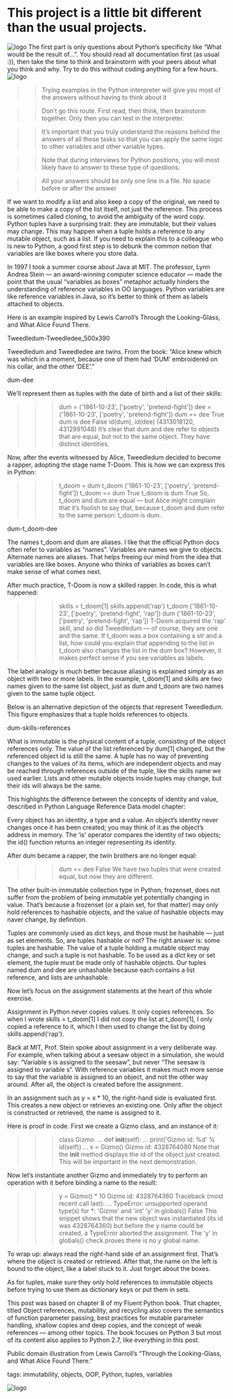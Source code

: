 # This project is a little bit different than the usual projects.
![logo](https://media.giphy.com/media/wAjfQ9MLUfFjq/giphy.gif)
 The first part is only questions about Python’s specificity like “What would be the result of…”. You should read all documentation first (as usual :)), then take the time to think and brainstorm with your peers about what you think and why. Try to do this without coding anything for a few hours.
![logo](https://s3.amazonaws.com/intranet-projects-files/holbertonschool-higher-level_programming+/252/r_208403_QPSN8.jpg)



>>Trying examples in the Python interpreter will give you most of the answers without having to think about it

>> Don’t go this route. First read, then think, then brainstorm together. Only then you can test in the interpreter.

>>It’s important that you truly understand the reasons behind the answers of all those tasks so that you can apply the same logic to other variables and other variable types.

>>Note that during interviews for Python positions, you will most likely have to answer to these type of questions.

>>All your answers should be only one line in a file. No space before or after the answer

If we want to modify a list and also keep a copy of the original, we need to be able to make a copy of the list itself, not just the reference. This process is sometimes called cloning, to avoid the ambiguity of the word copy.
Python tuples have a surprising trait: they are immutable, but their values may change. This may happen when a tuple holds a reference to any mutable object, such as a list. If you need to explain this to a colleague who is new to Python, a good first step is to debunk the common notion that variables are like boxes where you store data.

In 1997 I took a summer course about Java at MIT. The professor, Lynn Andrea Stein — an award-winning computer science educator — made the point that the usual “variables as boxes” metaphor actually hinders the understanding of reference variables in OO languages. Python variables are like reference variables in Java, so it’s better to think of them as labels attached to objects.

Here is an example inspired by Lewis Carroll’s Through the Looking-Glass, and What Alice Found There.

Tweedledum-Tweedledee_500x390

Tweedledum and Tweedledee are twins. From the book: “Alice knew which was which in a moment, because one of them had ‘DUM’ embroidered on his collar, and the other ‘DEE’.”

dum-dee

We’ll represent them as tuples with the date of birth and a list of their skills:

>>> dum = ('1861-10-23', ['poetry', 'pretend-fight'])
>>> dee = ('1861-10-23', ['poetry', 'pretend-fight'])
>>> dum == dee
True
>>> dum is dee
False
>>> id(dum), id(dee)
(4313018120, 4312991048)
It’s clear that dum and dee refer to objects that are equal, but not to the same object. They have distinct identities.

Now, after the events witnessed by Alice, Tweedledum decided to become a rapper, adopting the stage name T-Doom. This is how we can express this in Python:

>>> t_doom = dum
>>> t_doom
('1861-10-23', ['poetry', 'pretend-fight'])
>>> t_doom == dum
True
>>> t_doom is dum
True
So, t_doom and dum are equal — but Alice might complain that it’s foolish to say that, because t_doom and dum refer to the same person: t_doom is dum.

dum-t_doom-dee

The names t_doom and dum are aliases. I like that the official Python docs often refer to variables as “names”. Variables are names we give to objects. Alternate names are aliases. That helps freeing our mind from the idea that variables are like boxes. Anyone who thinks of variables as boxes can’t make sense of what comes next.

After much practice, T-Doom is now a skilled rapper. In code, this is what happened:

>>> skills = t_doom[1]
>>> skills.append('rap')
>>> t_doom
('1861-10-23', ['poetry', 'pretend-fight', 'rap'])
>>> dum
('1861-10-23', ['poetry', 'pretend-fight', 'rap'])
T-Doom acquired the 'rap' skill, and so did Tweedledum — of course, they are one and the same. If t_doom was a box containing a str and a list, how could you explain that appending to the list in t_doom also changes the list in the dum box? However, it makes perfect sense if you see variables as labels.

The label analogy is much better because aliasing is explained simply as an object with two or more labels. In the example, t_doom[1] and skills are two names given to the same list object, just as dum and t_doom are two names given to the same tuple object.

Below is an alternative depiction of the objects that represent Tweedledum. This figure emphasizes that a tuple holds references to objects.

dum-skills-references

What is immutable is the physical content of a tuple, consisting of the object references only. The value of the list referenced by dum[1] changed, but the referenced object id is still the same. A tuple has no way of preventing changes to the values of its items, which are independent objects and may be reached through references outside of the tuple, like the skills name we used earlier. Lists and other mutable objects inside tuples may change, but their ids will always be the same.

This highlights the difference between the concepts of identity and value, described in Python Language Reference Data model chapter:

Every object has an identity, a type and a value. An object’s identity never changes once it has been created; you may think of it as the object’s address in memory. The ‘is’ operator compares the identity of two objects; the id() function returns an integer representing its identity.

After dum became a rapper, the twin brothers are no longer equal:

>>> dum == dee
False
We have two tuples that were created equal, but now they are different.

The other built-in immutable collection type in Python, frozenset, does not suffer from the problem of being immutable yet potentially changing in value. That’s because a frozenset (or a plain set, for that matter) may only hold references to hashable objects, and the value of hashable objects may naver change, by definition.

Tuples are commonly used as dict keys, and those must be hashable — just as set elements. So, are tuples hashable or not? The right answer is: some tuples are hashable. The value of a tuple holding a mutable object may change, and such a tuple is not hashable. To be used as a dict key or set element, the tuple must be made only of hashable objects. Our tuples named dum and dee are unhashable because each contains a list reference, and lists are unhashable.

Now let’s focus on the assignment statements at the heart of this whole exercise.

Assignment in Python never copies values. It only copies references. So when I wrote skills = t_doom[1] I did not copy the list at t_doom[1], I only copied a reference to it, which I then used to change the list by doing skills.append('rap').

Back at MIT, Prof. Stein spoke about assignment in a very deliberate way. For example, when talking about a seesaw object in a simulation, she would say: “Variable s is assigned to the seesaw”, but never “The seesaw is assigned to variable s“. With reference variables it makes much more sense to say that the variable is assigned to an object, and not the other way around. After all, the object is created before the assignment.

In an assignment such as y = x * 10, the right-hand side is evaluated first. This creates a new object or retrieves an existing one. Only after the object is constructed or retrieved, the name is assigned to it.

Here is proof in code. First we create a Gizmo class, and an instance of it:

>>> class Gizmo:
...     def __init__(self):
...         print('Gizmo id: %d' % id(self))
...
>>> x = Gizmo()
Gizmo id: 4328764080
Note that the __init__ method displays the id of the object just created. This will be important in the next demonstration.

Now let’s instantiate another Gizmo and immediately try to perform an operation with it before binding a name to the result:

>>> y = Gizmo() * 10
Gizmo id: 4328764360
Traceback (most recent call last):
  ...
TypeError: unsupported operand type(s) for *: 'Gizmo' and 'int'
>>> 'y' in globals()
False
This snippet shows that the new object was instantiated (its id was 4328764360) but before the y name could be created, a TypeError aborted the assignment. The 'y' in globals() check proves there is no y global name.

To wrap up: always read the right-hand side of an assignment first. That’s where the object is created or retrieved. After that, the name on the left is bound to the object, like a label stuck to it. Just forget about the boxes.

As for tuples, make sure they only hold references to immutable objects before trying to use them as dictionary keys or put them in sets.

This post was based on chapter 8 of my Fluent Python book. That chapter, titled Object references, mutability, and recycling also covers the semantics of function parameter passing, best practices for mutable parameter handling, shallow copies and deep copies, and the concept of weak references — among other topics. The book focuses on Python 3 but most of its content also applies to Python 2.7, like everything in this post.

Public domain illustration from Lewis Carroll’s “Through the Looking-Glass, and What Alice Found There.”

tags: immutability, objects, OOP, Python, tuples, variables


![logo](https://s3.amazonaws.com/alx-intranet.hbtn.io/uploads/medias/2020/9/70f9ea0e969dfcc407a7427aba4786d87a920494.gif?X-Amz-Algorithm=AWS4-HMAC-SHA256&X-Amz-Credential=AKIARDDGGGOUSBVO6H7D%2F20230705%2Fus-east-1%2Fs3%2Faws4_request&X-Amz-Date=20230705T235416Z&X-Amz-Expires=86400&X-Amz-SignedHeaders=host&X-Amz-Signature=3d542a4149e09141b7aa80c243f66ac5c3d7f014a2c4c69b20182b4c26b05d63)